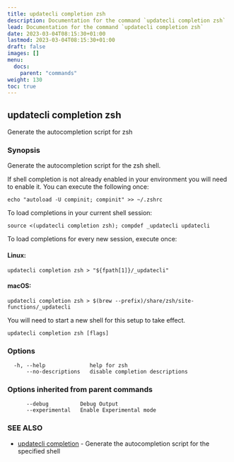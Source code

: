 ```yaml
---
title: updatecli completion zsh
description: Documentation for the command `updatecli completion zsh`
lead: Documentation for the command `updatecli completion zsh`
date: 2023-03-04T08:15:30+01:00
lastmod: 2023-03-04T08:15:30+01:00
draft: false
images: []
menu:
  docs:
    parent: "commands"
weight: 130
toc: true
---
```


## updatecli completion zsh

Generate the autocompletion script for zsh

### Synopsis

Generate the autocompletion script for the zsh shell.

If shell completion is not already enabled in your environment you will need
to enable it.  You can execute the following once:

	echo "autoload -U compinit; compinit" >> ~/.zshrc

To load completions in your current shell session:

	source <(updatecli completion zsh); compdef _updatecli updatecli

To load completions for every new session, execute once:

#### Linux:

	updatecli completion zsh > "${fpath[1]}/_updatecli"

#### macOS:

	updatecli completion zsh > $(brew --prefix)/share/zsh/site-functions/_updatecli

You will need to start a new shell for this setup to take effect.


```
updatecli completion zsh [flags]
```

### Options

```
  -h, --help              help for zsh
      --no-descriptions   disable completion descriptions
```

### Options inherited from parent commands

```
      --debug          Debug Output
      --experimental   Enable Experimental mode
```

### SEE ALSO

* [updatecli completion](/docs/commands/updatecli_completion)	 - Generate the autocompletion script for the specified shell

